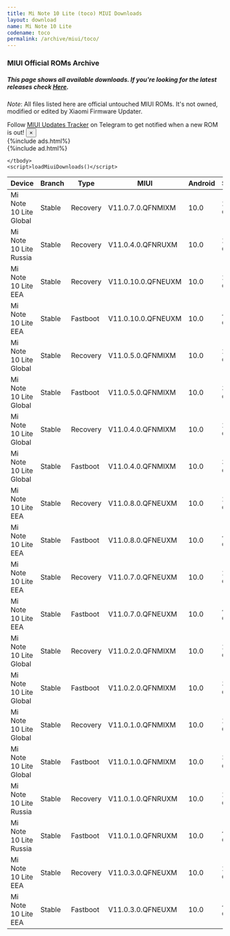 ```yaml
---
title: Mi Note 10 Lite (toco) MIUI Downloads
layout: download
name: Mi Note 10 Lite
codename: toco
permalink: /archive/miui/toco/
---
```

### MIUI Official ROMs Archive
##### This page shows all available downloads. If you're looking for the latest releases check [Here](/miui/toco/).
*Note*: All files listed here are official untouched MIUI ROMs. It's not owned, modified or edited by Xiaomi Firmware Updater.

<div class="alert alert-primary alert-dismissible fade show" role="alert">
    Follow <a href="https://t.me/MIUIUpdatesTracker" class="alert-link">MIUI Updates Tracker</a> on Telegram to get notified when a new ROM is out!
    <button type="button" class="close" data-dismiss="alert" aria-label="Close">
        <span aria-hidden="true">&times;</span>
    </button>
</div>
{%include ads.html%}
<div class="table-responsive-md" id="table-wrapper">
{%include ad.html%}
<table id="miui" class="display dt-responsive compact table table-striped table-hover table-sm">
    <thead class="thead-dark">
        <tr>
            <th data-ref="device">Device</th>
            <th data-ref="branch">Branch</th>
            <th data-ref="type">Type</th>
            <th data-ref="miui">MIUI</th>
            <th data-ref="android">Android</th>
            <th data-ref="size">Size</th>
            <th data-ref="size">Date</th>
            <th data-ref="link">Link</th>
        </tr>
    </thead>
    <tbody>
    <tr><td>Mi Note 10 Lite Global</td><td>Stable</td><td>Recovery</td><td>V11.0.7.0.QFNMIXM</td><td>10.0</td><td>2.4 GB</td><td>2020-07-13</td><td><a href="/miui/toco/stable/V11.0.7.0.QFNMIXM/">Download</a></td></tr>
<tr><td>Mi Note 10 Lite Russia</td><td>Stable</td><td>Recovery</td><td>V11.0.4.0.QFNRUXM</td><td>10.0</td><td>2.4 GB</td><td>2020-07-13</td><td><a href="/miui/toco/stable/V11.0.4.0.QFNRUXM/">Download</a></td></tr>
<tr><td>Mi Note 10 Lite EEA</td><td>Stable</td><td>Recovery</td><td>V11.0.10.0.QFNEUXM</td><td>10.0</td><td>2.4 GB</td><td>2020-06-30</td><td><a href="/miui/toco/stable/V11.0.10.0.QFNEUXM/">Download</a></td></tr>
<tr><td>Mi Note 10 Lite EEA</td><td>Stable</td><td>Fastboot</td><td>V11.0.10.0.QFNEUXM</td><td>10.0</td><td>4.0 GB</td><td>2020-06-24</td><td><a href="/miui/toco/stable/V11.0.10.0.QFNEUXM/">Download</a></td></tr>
<tr><td>Mi Note 10 Lite Global</td><td>Stable</td><td>Recovery</td><td>V11.0.5.0.QFNMIXM</td><td>10.0</td><td>2.3 GB</td><td>2020-06-17</td><td><a href="/miui/toco/stable/V11.0.5.0.QFNMIXM/">Download</a></td></tr>
<tr><td>Mi Note 10 Lite Global</td><td>Stable</td><td>Fastboot</td><td>V11.0.5.0.QFNMIXM</td><td>10.0</td><td>3.9 GB</td><td>2020-06-05</td><td><a href="/miui/toco/stable/V11.0.5.0.QFNMIXM/">Download</a></td></tr>
<tr><td>Mi Note 10 Lite Global</td><td>Stable</td><td>Recovery</td><td>V11.0.4.0.QFNMIXM</td><td>10.0</td><td>2.3 GB</td><td>2020-06-10</td><td><a href="/miui/toco/stable/V11.0.4.0.QFNMIXM/">Download</a></td></tr>
<tr><td>Mi Note 10 Lite Global</td><td>Stable</td><td>Fastboot</td><td>V11.0.4.0.QFNMIXM</td><td>10.0</td><td>3.9 GB</td><td>2020-05-26</td><td><a href="/miui/toco/stable/V11.0.4.0.QFNMIXM/">Download</a></td></tr>
<tr><td>Mi Note 10 Lite EEA</td><td>Stable</td><td>Recovery</td><td>V11.0.8.0.QFNEUXM</td><td>10.0</td><td>2.3 GB</td><td>2020-06-05</td><td><a href="/miui/toco/stable/V11.0.8.0.QFNEUXM/">Download</a></td></tr>
<tr><td>Mi Note 10 Lite EEA</td><td>Stable</td><td>Fastboot</td><td>V11.0.8.0.QFNEUXM</td><td>10.0</td><td>4.0 GB</td><td>2020-05-15</td><td><a href="/miui/toco/stable/V11.0.8.0.QFNEUXM/">Download</a></td></tr>
<tr><td>Mi Note 10 Lite EEA</td><td>Stable</td><td>Recovery</td><td>V11.0.7.0.QFNEUXM</td><td>10.0</td><td>2.3 GB</td><td>2020-05-21</td><td><a href="/miui/toco/stable/V11.0.7.0.QFNEUXM/">Download</a></td></tr>
<tr><td>Mi Note 10 Lite EEA</td><td>Stable</td><td>Fastboot</td><td>V11.0.7.0.QFNEUXM</td><td>10.0</td><td>4.0 GB</td><td>2020-05-08</td><td><a href="/miui/toco/stable/V11.0.7.0.QFNEUXM/">Download</a></td></tr>
<tr><td>Mi Note 10 Lite Global</td><td>Stable</td><td>Recovery</td><td>V11.0.2.0.QFNMIXM</td><td>10.0</td><td>2.3 GB</td><td>2020-05-21</td><td><a href="/miui/toco/stable/V11.0.2.0.QFNMIXM/">Download</a></td></tr>
<tr><td>Mi Note 10 Lite Global</td><td>Stable</td><td>Fastboot</td><td>V11.0.2.0.QFNMIXM</td><td>10.0</td><td>3.9 GB</td><td>2020-05-08</td><td><a href="/miui/toco/stable/V11.0.2.0.QFNMIXM/">Download</a></td></tr>
<tr><td>Mi Note 10 Lite Global</td><td>Stable</td><td>Recovery</td><td>V11.0.1.0.QFNMIXM</td><td>10.0</td><td>2.3 GB</td><td>2020-05-08</td><td><a href="/miui/toco/stable/V11.0.1.0.QFNMIXM/">Download</a></td></tr>
<tr><td>Mi Note 10 Lite Global</td><td>Stable</td><td>Fastboot</td><td>V11.0.1.0.QFNMIXM</td><td>10.0</td><td>3.8 GB</td><td>2020-04-15</td><td><a href="/miui/toco/stable/V11.0.1.0.QFNMIXM/">Download</a></td></tr>
<tr><td>Mi Note 10 Lite Russia</td><td>Stable</td><td>Recovery</td><td>V11.0.1.0.QFNRUXM</td><td>10.0</td><td>2.3 GB</td><td>2020-05-08</td><td><a href="/miui/toco/stable/V11.0.1.0.QFNRUXM/">Download</a></td></tr>
<tr><td>Mi Note 10 Lite Russia</td><td>Stable</td><td>Fastboot</td><td>V11.0.1.0.QFNRUXM</td><td>10.0</td><td>4.0 GB</td><td>2020-04-18</td><td><a href="/miui/toco/stable/V11.0.1.0.QFNRUXM/">Download</a></td></tr>
<tr><td>Mi Note 10 Lite EEA</td><td>Stable</td><td>Recovery</td><td>V11.0.3.0.QFNEUXM</td><td>10.0</td><td>2.4 GB</td><td>2020-05-08</td><td><a href="/miui/toco/stable/V11.0.3.0.QFNEUXM/">Download</a></td></tr>
<tr><td>Mi Note 10 Lite EEA</td><td>Stable</td><td>Fastboot</td><td>V11.0.3.0.QFNEUXM</td><td>10.0</td><td>4.0 GB</td><td>2020-04-10</td><td><a href="/miui/toco/stable/V11.0.3.0.QFNEUXM/">Download</a></td></tr>

    </tbody>
    <script>loadMiuiDownloads()</script>
</table>
</div>
